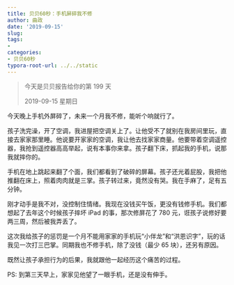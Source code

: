 ```yaml
---
title: 贝贝60秒：手机屏碎我不修
author: 曲政
date: '2019-09-15'
slug: 
tags:
- 
categories:
- 贝贝60秒
typora-root-url: ../../static
---
```


>   今天是贝贝报告给你的第 199 天
>
>   2019-09-15 星期日

今天晚上手机外屏碎了，未来一个月我不修，能听个响就行了。

孩子洗完澡，开了空调，我进屋把空调关上了。让他受不了就别在我房间里玩，直接去家家那里睡。他说要开家家的空调，我让他去找家家商量。他要带着空调遥控器，我抢到遥控器高高举起，说有本事你来拿。孩子翻下床，抓起我的手机，说那我就摔你的。

手机在地上跳起来翻了个面，我们都看到了破碎的屏幕。孩子还光着屁股，我把他推翻在床上，照着肉肉就是三掌。孩子转过来，竟然没有哭。我在手麻了，足有五分钟。

刚才动手是我不对，没控制住情绪。我现在没钱买午饭，更没有钱修手机。我们都想起了去年这个时候孩子摔坏 iPad 的事，那次修屏花了 780 元，诳孩子说修好要两三周，然后被我弄丢了。

这次我给孩子的惩罚是一个月不能用家家的手机玩“小伴龙”和“洪恩识字”，玩的话我见一次打三巴掌。同期我也不修手机，除了没钱（最少 65 块），还另有原因。

既然让孩子承担行为的后果，我就跟他一起经历这个痛苦的过程。

PS: 到第三天早上，家家见他望了一眼手机，还是没有伸手。